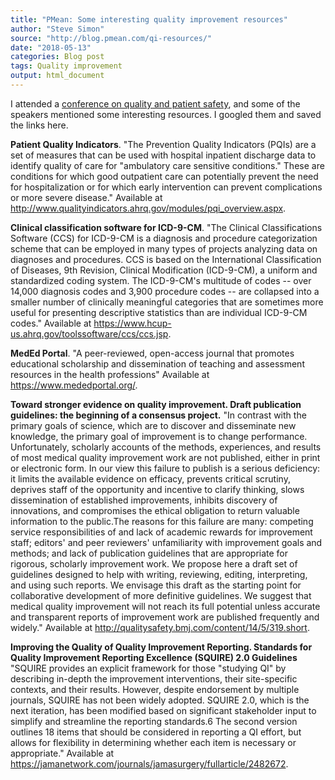 ```yaml
---
title: "PMean: Some interesting quality improvement resources"
author: "Steve Simon"
source: "http://blog.pmean.com/qi-resources/"
date: "2018-05-13"
categories: Blog post
tags: Quality improvement
output: html_document
---
```


I attended a [conference on quality and patient
safety](http://med.umkc.edu/research/qips/patient-safety-day/), and some
of the speakers mentioned some interesting resources. I googled them and
saved the links here.

<!---More--->

**Patient Quality Indicators**. "The Prevention Quality Indicators
(PQIs) are a set of measures that can be used with hospital inpatient
discharge data to identify quality of care for "ambulatory care
sensitive conditions." These are conditions for which good outpatient
care can potentially prevent the need for hospitalization or for which
early intervention can prevent complications or more severe disease."
Available at
<http://www.qualityindicators.ahrq.gov/modules/pqi_overview.aspx>.

**Clinical classification software for ICD-9-CM**. "The Clinical
Classifications Software (CCS) for ICD-9-CM is a diagnosis and procedure
categorization scheme that can be employed in many types of projects
analyzing data on diagnoses and procedures. CCS is based on the
International Classification of Diseases, 9th Revision, Clinical
Modification (ICD-9-CM), a uniform and standardized coding system. The
ICD-9-CM's multitude of codes -- over 14,000 diagnosis codes and 3,900
procedure codes -- are collapsed into a smaller number of clinically
meaningful categories that are sometimes more useful for presenting
descriptive statistics than are individual ICD-9-CM codes." Available at
<https://www.hcup-us.ahrq.gov/toolssoftware/ccs/ccs.jsp>.

**MedEd Portal**. "A peer-reviewed, open-access journal that promotes
educational scholarship and dissemination of teaching and assessment
resources in the health professions" Available at
<https://www.mededportal.org/>.

**Toward stronger evidence on quality improvement. Draft publication
guidelines: the beginning of a consensus project.** "In contrast with
the primary goals of science, which are to discover and disseminate new
knowledge, the primary goal of improvement is to change performance.
Unfortunately, scholarly accounts of the methods, experiences, and
results of most medical quality improvement work are not published,
either in print or electronic form. In our view this failure to publish
is a serious deficiency: it limits the available evidence on efficacy,
prevents critical scrutiny, deprives staff of the opportunity and
incentive to clarify thinking, slows dissemination of established
improvements, inhibits discovery of innovations, and compromises the
ethical obligation to return valuable information to the public.The
reasons for this failure are many: competing service responsibilities of
and lack of academic rewards for improvement staff; editors' and peer
reviewers' unfamiliarity with improvement goals and methods; and lack of
publication guidelines that are appropriate for rigorous, scholarly
improvement work. We propose here a draft set of guidelines designed to
help with writing, reviewing, editing, interpreting, and using such
reports. We envisage this draft as the starting point for collaborative
development of more definitive guidelines. We suggest that medical
quality improvement will not reach its full potential unless accurate
and transparent reports of improvement work are published frequently and
widely." Available at
<http://qualitysafety.bmj.com/content/14/5/319.short>.

**Improving the Quality of Quality Improvement Reporting. Standards for
Quality Improvement Reporting Excellence (SQUIRE) 2.0 Guidelines**
"SQUIRE provides an explicit framework for those "studying QI" by
describing in-depth the improvement interventions, their site-specific
contexts, and their results. However, despite endorsement by multiple
journals, SQUIRE has not been widely adopted. SQUIRE 2.0, which is the
next iteration, has been modified based on significant stakeholder input
to simplify and streamline the reporting standards.6 The second version
outlines 18 items that should be considered in reporting a QI effort,
but allows for flexibility in determining whether each item is necessary
or appropriate." Available at
<https://jamanetwork.com/journals/jamasurgery/fullarticle/2482672>.




